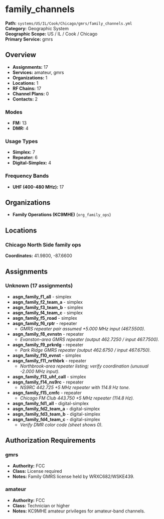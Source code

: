 # family_channels

**Path:** `systems/US/IL/Cook/Chicago/gmrs/family_channels.yml`  
**Category:** Geographic System  
**Geographic Scope:** US / IL / Cook / Chicago  
**Primary Service:** gmrs  

## Overview

- **Assignments:** 17
- **Services:** amateur, gmrs
- **Organizations:** 1
- **Locations:** 1
- **RF Chains:** 17
- **Channel Plans:** 0
- **Contacts:** 2

### Modes
- **FM:** 13
- **DMR:** 4

### Usage Types
- **Simplex:** 7
- **Repeater:** 6
- **Digital-Simplex:** 4

### Frequency Bands
- **UHF (400-480 MHz):** 17

## Organizations

- **Family Operations (KC9MHE)** (`org_family_ops`)

## Locations

### Chicago North Side family ops
**Coordinates:** 41.9800, -87.6600

## Assignments

### Unknown (17 assignments)

- **asgn_family_f1_all** - simplex
- **asgn_family_f2_team_a** - simplex
- **asgn_family_f3_team_b** - simplex
- **asgn_family_f4_team_c** - simplex
- **asgn_family_f5_road** - simplex
- **asgn_family_f6_rptr** - repeater
  - *GMRS repeater pair assumed +5.000 MHz input (467.5500).*
- **asgn_family_f8_evnstn** - repeater
  - *Evanston-area GMRS repeater (output 462.7250 / input 467.7500).*
- **asgn_family_f9_prkrdg** - repeater
  - *Park Ridge GMRS repeater (output 462.6750 / input 467.6750).*
- **asgn_family_f10_evnst** - simplex
- **asgn_family_f11_nrthbrk** - repeater
  - *Northbrook-area repeater listing; verify coordination (unusual -2.000 MHz input).*
- **asgn_family_f13_uhf_call** - simplex
- **asgn_family_f14_ns9rc** - repeater
  - *NS9RC 442.725 +5 MHz repeater with 114.8 Hz tone.*
- **asgn_family_f15_cmfc** - repeater
  - *Chicago FM Club 443.750 +5 MHz repeater (114.8 Hz).*
- **asgn_family_fd1_all** - digital-simplex
- **asgn_family_fd2_team_a** - digital-simplex
- **asgn_family_fd3_team_b** - digital-simplex
- **asgn_family_fd4_team_c** - digital-simplex
  - *Verify DMR color code (sheet shows 0).*

## Authorization Requirements

### gmrs
- **Authority:** FCC
- **Class:** License required
- **Notes:** Family GMRS license held by WRXC682/WSKE439.

### amateur
- **Authority:** FCC
- **Class:** Technician or higher
- **Notes:** KC9MHE amateur privileges for amateur-band channels.
